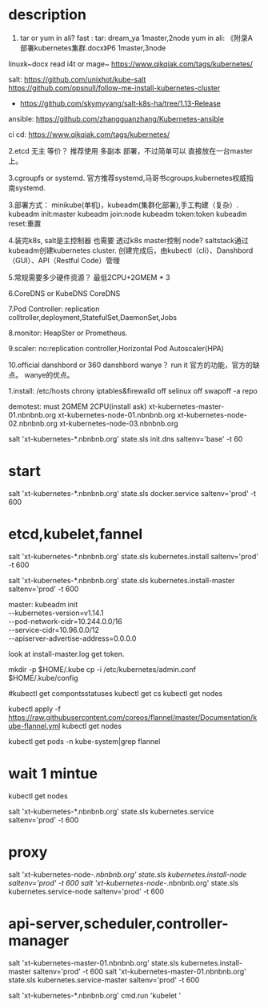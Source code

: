 # description

1. tar or yum in ali?
fast :
tar: dream_ya 1master,2node
yum in ali: 《附录A 部署kubernetes集群.docx》P6 1master,3node

linuxk~docx
read i4t or mage~
https://www.qikqiak.com/tags/kubernetes/

salt: 
https://github.com/unixhot/kube-salt
https://github.com/opsnull/follow-me-install-kubernetes-cluster
* https://github.com/skymyyang/salt-k8s-ha/tree/1.13-Release

ansible:
https://github.com/zhangguanzhang/Kubernetes-ansible

ci cd:
https://www.qikqiak.com/tags/kubernetes/


2.etcd 无主 等价？
推荐使用 多副本 部署，不过简单可以 直接放在一台master上。

3.cgroupfs or systemd.
官方推荐systemd,马哥书cgroups,kubernetes权威指南systemd.


3.部署方式：
minikube(单机)，kubeadm(集群化部署),手工构建（复杂）.
  kubeadm init:master
  kubeadm join:node
  kubeadm token:token
  kubeadm reset:重置

4.装完k8s, salt是主控制器 也需要 透过k8s master控制 node?
saltstack通过kubeadm创建kubernetes cluster.
创建完成后，由kubectl（cli）、Danshbord（GUI）、API（Restful Code）管理

5.常规需要多少硬件资源？
最低2CPU+2GMEM * 3

6.CoreDNS or KubeDNS
CoreDNS

7.Pod Controller:
replication colltroller,deployment,StatefulSet,DaemonSet,Jobs

8.monitor:
HeapSter or Prometheus.

9.scaler:
no:replication controller,Horizontal Pod Autoscaler(HPA)


10.official danshbord or 360 danshbord wanye？
run it
官方的功能，官方的缺点。
wanye的优点。



1.install:
  /etc/hosts
  chrony
  iptables&firewalld off
  selinux off
  swapoff -a
  repo





demotest:
must 2GMEM 2CPU(install ask)
xt-kubernetes-master-01.nbnbnb.org
xt-kubernetes-node-01.nbnbnb.org
xt-kubernetes-node-02.nbnbnb.org
xt-kubernetes-node-03.nbnbnb.org

salt 'xt-kubernetes-*.nbnbnb.org' state.sls init.dns saltenv='base' -t 60
# start
salt 'xt-kubernetes-*.nbnbnb.org' state.sls docker.service saltenv='prod' -t 600

# etcd,kubelet,fannel
salt 'xt-kubernetes-*.nbnbnb.org' state.sls kubernetes.install saltenv='prod' -t 600

salt 'xt-kubernetes-*.nbnbnb.org' state.sls kubernetes.install-master saltenv='prod' -t 600

master:
kubeadm init \
             --kubernetes-version=v1.14.1 \
             --pod-network-cidr=10.244.0.0/16 \
             --service-cidr=10.96.0.0/12 \
             --apiserver-advertise-address=0.0.0.0

look at install-master.log get token.

mkdir -p $HOME/.kube
cp -i /etc/kubernetes/admin.conf $HOME/.kube/config

#kubectl get compontsstatuses
kubectl get cs
kubectl get nodes

kubectl apply -f https://raw.githubusercontent.com/coreos/flannel/master/Documentation/kube-flannel.yml
kubectl get nodes

kubectl get pods -n kube-system|grep flannel
# wait 1 mintue 
kubectl get nodes


salt 'xt-kubernetes-*.nbnbnb.org' state.sls kubernetes.service saltenv='prod' -t 600

# proxy
salt 'xt-kubernetes-node-*.nbnbnb.org' state.sls kubernetes.install-node saltenv='prod' -t 600
salt 'xt-kubernetes-node-*.nbnbnb.org' state.sls kubernetes.service-node saltenv='prod' -t 600

# api-server,scheduler,controller-manager
salt 'xt-kubernetes-master-01.nbnbnb.org' state.sls kubernetes.install-master saltenv='prod' -t 600
salt 'xt-kubernetes-master-01.nbnbnb.org' state.sls kubernetes.service-master saltenv='prod' -t 600

salt 'xt-kubernetes-*.nbnbnb.org' cmd.run 'kubelet '




